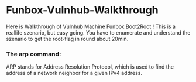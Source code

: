 # Funbox-Vulnhub-Walkthrough
Here is Walkthrough of Vulnhub Machine Funbox Boot2Root ! This is a reallife szenario, but easy going. You have to enumerate and understand the szenario to get the root-flag in round about 20min.

### The arp command:
ARP stands for Address Resolution Protocol, which is used to find the address of a network neighbor for a given IPv4 address.
